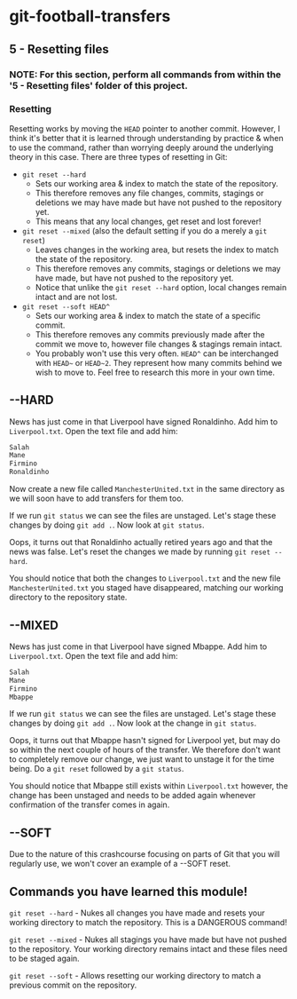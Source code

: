 # git-football-transfers

## 5 - Resetting files

### NOTE: For this section, perform all commands from within the '5 - Resetting files' folder of this project.

### Resetting

Resetting works by moving the `HEAD` pointer to another commit.
However, I think it's better that it is learned through understanding by practice & when to use the command, rather than worrying deeply around the underlying theory in this case.
There are three types of resetting in Git:

- `git reset --hard`
  - Sets our working area & index to match the state of the repository.
  - This therefore removes any file changes, commits, stagings or deletions we may have made but have not pushed to the repository yet.
  - This means that any local changes, get reset and lost forever!
- `git reset --mixed` (also the default setting if you do a merely a `git reset`)
  - Leaves changes in the working area, but resets the index to match the state of the repository.
  - This therefore removes any commits, stagings or deletions we may have made, but have not pushed to the repository yet.
  - Notice that unlike the `git reset --hard` option, local changes remain intact and are not lost.
- `git reset --soft HEAD^`
  - Sets our working area & index to match the state of a specific commit.
  - This therefore removes any commits previously made after the commit we move to, however file changes & stagings remain intact.
  - You probably won't use this very often. `HEAD^` can be interchanged with `HEAD~` or `HEAD~2`. They represent how many commits behind we wish to move to. Feel free to research this more in your own time.

## --HARD

News has just come in that Liverpool have signed Ronaldinho. Add him to `Liverpool.txt`. Open the text file and add him:

```bash
Salah
Mane
Firmino
Ronaldinho
```

Now create a new file called `ManchesterUnited.txt` in the same directory as we will soon have to add transfers for them too.

If we run `git status` we can see the files are unstaged. Let's stage these changes by doing `git add .`. Now look at `git status`.

Oops, it turns out that Ronaldinho actually retired years ago and that the news was false. Let's reset the changes we made by running `git reset --hard`.

You should notice that both the changes to `Liverpool.txt` and the new file `ManchesterUnited.txt` you staged have disappeared, matching our working directory to the repository state.

## --MIXED

News has just come in that Liverpool have signed Mbappe. Add him to `Liverpool.txt`. Open the text file and add him:

```bash
Salah
Mane
Firmino
Mbappe
```

If we run `git status` we can see the files are unstaged. Let's stage these changes by doing `git add .`. Now look at the change in `git status`.

Oops, it turns out that Mbappe hasn't signed for Liverpool yet, but may do so within the next couple of hours of the transfer. We therefore don't want to completely remove our change, we just want to unstage it for the time being. Do a `git reset` followed by a `git status`.

You should notice that Mbappe still exists within `Liverpool.txt` however, the change has been unstaged and needs to be added again whenever confirmation of the transfer comes in again.

## --SOFT

Due to the nature of this crashcourse focusing on parts of Git that you will regularly use, we won't cover an example of a --SOFT reset.

## Commands you have learned this module!

`git reset --hard` - Nukes all changes you have made and resets your working directory to match the repository. This is a DANGEROUS command!

`git reset --mixed` - Nukes all stagings you have made but have not pushed to the repository. Your working directory remains intact and these files need to be staged again.

`git reset --soft` - Allows resetting our working directory to match a previous commit on the repository.
